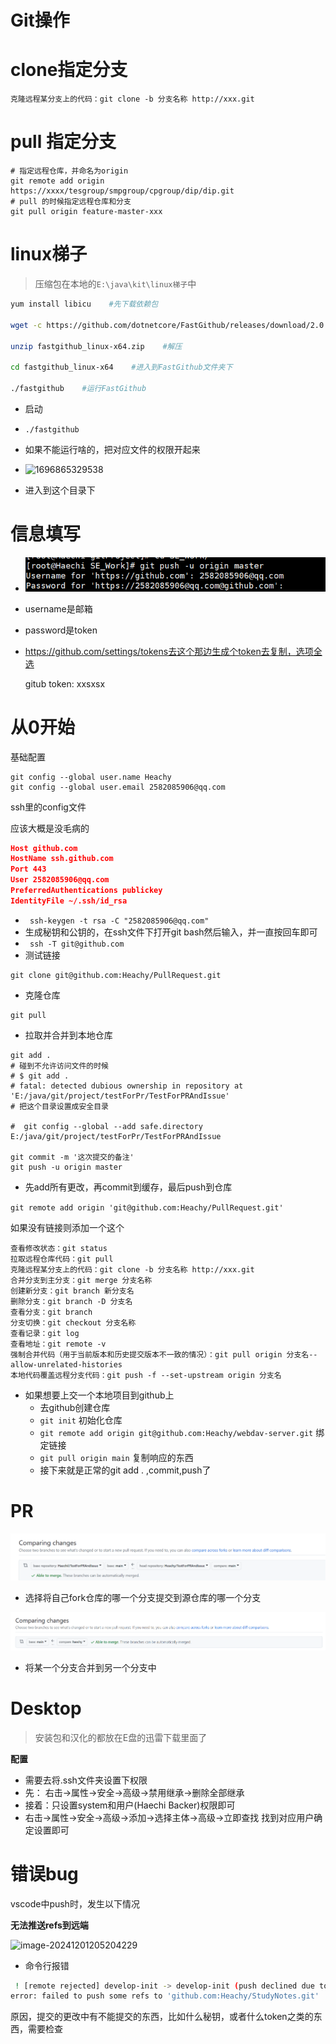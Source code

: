 # Git操作



# clone指定分支

```shell
克隆远程某分支上的代码：git clone -b 分支名称 http://xxx.git
```



# pull 指定分支

```shell
# 指定远程仓库，并命名为origin
git remote add origin https://xxxx/tesgroup/smpgroup/cpgroup/dip/dip.git
# pull 的时候指定远程仓库和分支
git pull origin feature-master-xxx
```



# linux梯子

> 压缩包在本地的`E:\java\kit\linux梯子`中

```bash
yum install libicu    #先下载依赖包

wget -c https://github.com/dotnetcore/FastGithub/releases/download/2.0.4/fastgithub_linux-x64.zip    # 下载FastGithub
 
unzip fastgithub_linux-x64.zip    #解压

cd fastgithub_linux-x64    #进入到FastGithub文件夹下

./fastgithub    #运行FastGithub
```



- 启动

- `./fastgithub`

- 如果不能运行啥的，把对应文件的权限开起来

- ![1696865329538](E:/java/note/StudyNotes/docs/git/git%E6%93%8D%E4%BD%9C.assets/1696865329538.png)

- 进入到这个目录下

  

# 信息填写

- ![1696865365769](./git操作.assets/1696865365769.png)

- username是邮箱

- password是token

- https://github.com/settings/tokens去这个那边生成个token去复制，选项全选

  gitub token:  xxsxsx

# 从0开始

基础配置

```shell
git config --global user.name Heachy
git config --global user.email 2582085906@qq.com
```

ssh里的config文件

应该大概是没毛病的

```json
Host github.com
HostName ssh.github.com
Port 443
User 2582085906@qq.com
PreferredAuthentications publickey
IdentityFile ~/.ssh/id_rsa
```

- ` ssh-keygen -t rsa -C "2582085906@qq.com"`
- 生成秘钥和公钥的，在ssh文件下打开git bash然后输入，并一直按回车即可
- ` ssh -T git@github.com` 
- 测试链接

```shell
git clone git@github.com:Heachy/PullRequest.git
```

- 克隆仓库

```shell
git pull
```

- 拉取并合并到本地仓库

```shell
git add .
# 碰到不允许访问文件的时候
# $ git add .
# fatal: detected dubious ownership in repository at 'E:/java/git/project/testForPr/TestForPRAndIssue'
# 把这个目录设置成安全目录

#  git config --global --add safe.directory E:/java/git/project/testForPr/TestForPRAndIssue

git commit -m '这次提交的备注'
git push -u origin master
```

- 先add所有更改，再commit到缓存，最后push到仓库

`git remote add origin 'git@github.com:Heachy/PullRequest.git'`

如果没有链接则添加一个这个

```shell
查看修改状态：git status
拉取远程仓库代码：git pull
克隆远程某分支上的代码：git clone -b 分支名称 http://xxx.git
合并分支到主分支：git merge 分支名称
创建新分支：git branch 新分支名
删除分支：git branch -D 分支名
查看分支：git branch
分支切换：git checkout 分支名称
查看记录：git log
查看地址：git remote -v
强制合并代码（用于当前版本和历史提交版本不一致的情况）：git pull origin 分支名--allow-unrelated-histories
本地代码覆盖远程分支代码：git push -f --set-upstream origin 分支名
```

- 如果想要上交一个本地项目到github上
  - 去github创建仓库
  - `git init` 初始化仓库
  - `git remote add origin git@github.com:Heachy/webdav-server.git` 绑定链接
  - `git pull origin main` 复制响应的东西
  - 接下来就是正常的git add . ,commit,push了

# PR

![1705814185552](./git操作.assets/1705814185552.png)

- 选择将自己fork仓库的哪一个分支提交到源仓库的哪一个分支

![1705814521046](./git操作.assets/1705814521046.png)

- 将某一个分支合并到另一个分支中

# Desktop

> 安装包和汉化的都放在E盘的迅雷下载里面了

**配置**

- 需要去将.ssh文件夹设置下权限
- 先： 右击->属性->安全->高级->禁用继承->删除全部继承
- 接着：只设置system和用户(Haechi Backer)权限即可
- 右击->属性->安全->高级->添加->选择主体->高级->立即查找  找到对应用户确定设置即可

# 错误bug

vscode中push时，发生以下情况

**无法推送refs到远端**

![image-20241201205204229](E:/java/note/StudyNotes/docs/git/git%E6%93%8D%E4%BD%9C.assets/image-20241201205204229.png)

- 命令行报错

```bash
 ! [remote rejected] develop-init -> develop-init (push declined due to repository rule violations)
error: failed to push some refs to 'github.com:Heachy/StudyNotes.git'
```

原因，提交的更改中有不能提交的东西，比如什么秘钥，或者什么token之类的东西，需要检查